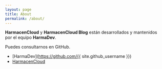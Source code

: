 ```yaml
---
layout: page
title: About
permalink: /about/
---
```


__HarmacenCloud__ y __HarmacenCloud Blog__ están desarrollados y mantenidos por el equipo __HarmaDev__.

Puedes consultarnos en GitHub.

 - [HarmaDev](https://github.com/{{ site.github_username }})
 - [HarmacenCloud](https://github.com/HarmaDev/HarmacenCloud)
